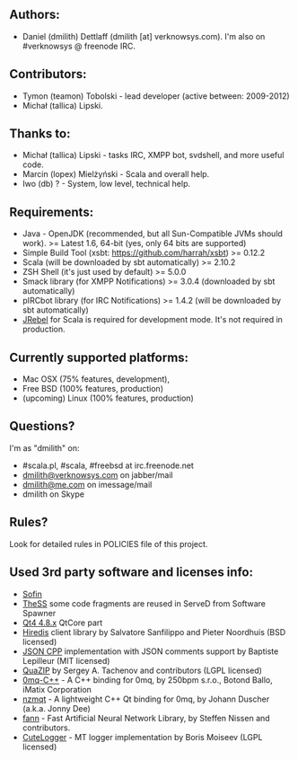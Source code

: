
## Authors:
* Daniel (dmilith) Dettlaff (dmilith [at] verknowsys.com). I'm also on #verknowsys @ freenode IRC.


## Contributors:
* Tymon (teamon) Tobolski - lead developer (active between: 2009-2012)
* Michał (tallica) Lipski.


## Thanks to:
* Michał (tallica) Lipski - tasks IRC, XMPP bot, svdshell, and more useful code.
* Marcin (lopex) Mielżyński - Scala and overall help.
* Iwo (db) ? - System, low level, technical help.


## Requirements:

* Java - OpenJDK (recommended, but all Sun-Compatible JVMs should work). >= Latest 1.6, 64-bit (yes, only 64 bits are supported)
* Simple Build Tool (xsbt: https://github.com/harrah/xsbt) >= 0.12.2
* Scala (will be downloaded by sbt automatically) >= 2.10.2
* ZSH Shell (it's just used by default) >= 5.0.0
* Smack library (for XMPP Notifications) >= 3.0.4 (downloaded by sbt automatically)
* pIRCbot library (for IRC Notifications) >= 1.4.2 (will be downloaded by sbt automatically)
* [JRebel](http://zeroturnaround.com/software/jrebel/) for Scala is required for development mode. It's not required in production.


## Currently supported platforms:
* Mac OSX (75% features, development),
* Free BSD (100% features, production)
* (upcoming) Linux (100% features, production)


## Questions?
I'm as "dmilith" on:
* #scala.pl, #scala, #freebsd at irc.freenode.net
* dmilith@verknowsys.com on jabber/mail
* dmilith@me.com on imessage/mail
* dmilith on Skype


## Rules?
Look for detailed rules in POLICIES file of this project.


## Used 3rd party software and licenses info:

* [Sofin](http://verknowsys.github.io/sofin)
* [TheSS](https://github.com/VerKnowSys/TheSS) some code fragments are reused in ServeD from Software Spawner
* [Qt4 4.8.x](http://qt-project.org/downloads) QtCore part
* [Hiredis](https://github.com/redis/hiredis) client library by Salvatore Sanfilippo and Pieter Noordhuis (BSD licensed)
* [JSON CPP](http://jsoncpp.sourceforge.net) implementation with JSON comments support by Baptiste Lepilleur (MIT licensed)
* [QuaZIP](http://quazip.sourceforge.net) by Sergey A. Tachenov and contributors (LGPL licensed)
* [0mq-C++](https://github.com/zeromq/cppzmq) - A C++ binding for 0mq, by 250bpm s.r.o., Botond Ballo, iMatix Corporation
* [nzmqt](http://qt-apps.org/content/show.php/nzmqt?content=148558) - A lightweight C++ Qt binding for 0mq, by Johann Duscher (a.k.a. Jonny Dee)
* [fann](http://leenissen.dk/fann/wp/) - Fast Artificial Neural Network Library, by Steffen Nissen and contributors.
* [CuteLogger](https://gitorious.org/cutelogger/cutelogger) - MT logger implementation by Boris Moiseev (LGPL licensed)

